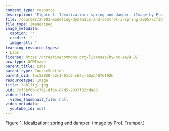 ```yaml
---
content_type: resource
description: 'Figure 1. Idealization: spring and damper. (Image by Prof. Trumper.)'
file: /courses/2-003-modeling-dynamics-and-control-i-spring-2005/7cf3bf0bc791df6687d52037f03cda88_lab1fig1.jpg
file_type: image/jpeg
image_metadata:
  caption: ''
  credit: ''
  image-alt: ''
learning_resource_types:
- Labs
license: https://creativecommons.org/licenses/by-nc-sa/4.0/
ocw_type: OCWImage
parent_title: Labs
parent_type: CourseSection
parent_uid: fbc55028-b2c1-01c5-c62c-62ab407df92b
resourcetype: Image
title: lab1fig1.jpg
uid: 7cf3bf0b-c791-df66-87d5-2037f03cda88
video_files:
  video_thumbnail_file: null
video_metadata:
  youtube_id: null
---
```

Figure 1. Idealization: spring and damper. (Image by Prof. Trumper.)